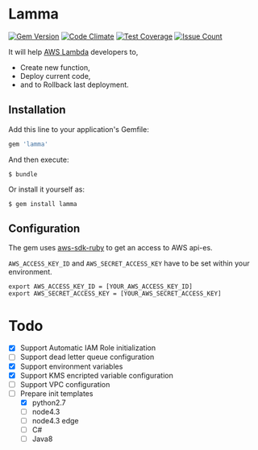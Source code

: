 # Lamma
[![Gem Version](https://badge.fury.io/rb/lamma.svg)](https://badge.fury.io/rb/lamma)
[![Code Climate](https://codeclimate.com/github/ayemos/lamma/badges/gpa.svg)](https://codeclimate.com/github/ayemos/lamma)
[![Test Coverage](https://codeclimate.com/github/ayemos/lamma/badges/coverage.svg)](https://codeclimate.com/github/ayemos/lamma/coverage)
[![Issue Count](https://codeclimate.com/github/ayemos/lamma/badges/issue_count.svg)](https://codeclimate.com/github/ayemos/lamma)

It will help [AWS Lambda](http://aws.amazon.com/lambda/) developers to,
- Create new function,
- Deploy current code,
- and to Rollback last deployment.

## Installation

Add this line to your application's Gemfile:

```ruby
gem 'lamma'
```

And then execute:

    $ bundle

Or install it yourself as:

    $ gem install lamma

## Configuration
The gem uses [aws-sdk-ruby](http://aws.amazon.com/sdk-for-ruby/) to get an access to AWS api-es.

``` AWS_ACCESS_KEY_ID ``` and ``` AWS_SECRET_ACCESS_KEY ``` have to be set within your environment.

```
export AWS_ACCESS_KEY_ID = [YOUR_AWS_ACCESS_KEY_ID]
export AWS_SECRET_ACCESS_KEY = [YOUR_AWS_SECRET_ACCESS_KEY]
```

# Todo
- [x] Support Automatic IAM Role initialization
- [ ] Support dead letter queue configuration
- [x] Support environment variables
- [x] Support KMS encripted variable configuration
- [ ] Support VPC configuration
- [ ] Prepare init templates
  - [x] python2.7
  - [ ] node4.3
  - [ ] node4.3 edge
  - [ ] C#
  - [ ] Java8
